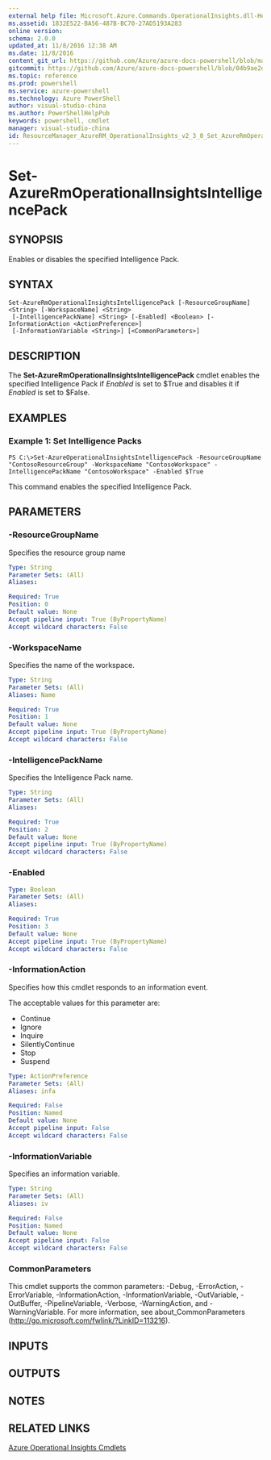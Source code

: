 ```yaml
---
external help file: Microsoft.Azure.Commands.OperationalInsights.dll-Help.xml
ms.assetid: 1832E522-BA56-487B-BC70-27AD5193A283
online version: 
schema: 2.0.0
updated_at: 11/8/2016 12:38 AM
ms.date: 11/8/2016
content_git_url: https://github.com/Azure/azure-docs-powershell/blob/master/azureps-cmdlets-docs/ResourceManager/AzureRM.OperationalInsights/v2.3.0/Set-AzureRmOperationalInsightsIntelligencePack.md
gitcommit: https://github.com/Azure/azure-docs-powershell/blob/04b9ae2d1c44a3ada330f570237886794cede893/azureps-cmdlets-docs/ResourceManager/AzureRM.OperationalInsights/v2.3.0/Set-AzureRmOperationalInsightsIntelligencePack.md
ms.topic: reference
ms.prod: powershell
ms.service: azure-powershell
ms.technology: Azure PowerShell
author: visual-studio-china
ms.author: PowerShellHelpPub
keywords: powershell, cmdlet
manager: visual-studio-china
id: ResourceManager_AzureRM_OperationalInsights_v2_3_0_Set_AzureRmOperationalInsightsIntelligencePack_md
---
```


# Set-AzureRmOperationalInsightsIntelligencePack

## SYNOPSIS
Enables or disables the specified Intelligence Pack.

## SYNTAX

```
Set-AzureRmOperationalInsightsIntelligencePack [-ResourceGroupName] <String> [-WorkspaceName] <String>
 [-IntelligencePackName] <String> [-Enabled] <Boolean> [-InformationAction <ActionPreference>]
 [-InformationVariable <String>] [<CommonParameters>]
```

## DESCRIPTION
The **Set-AzureRmOperationalInsightsIntelligencePack** cmdlet enables the specified Intelligence Pack if *Enabled* is set to $True and disables it if *Enabled* is set to $False.

## EXAMPLES

### Example 1: Set Intelligence Packs
```
PS C:\>Set-AzureOperationalInsightsIntelligencePack -ResourceGroupName "ContosoResourceGroup" -WorkspaceName "ContosoWorkspace" -IntelligencePackName "ContosoWorkspace" -Enabled $True
```

This command enables the specified Intelligence Pack.

## PARAMETERS

### -ResourceGroupName
Specifies the resource group name

```yaml
Type: String
Parameter Sets: (All)
Aliases: 

Required: True
Position: 0
Default value: None
Accept pipeline input: True (ByPropertyName)
Accept wildcard characters: False
```

### -WorkspaceName
Specifies the name of the workspace.

```yaml
Type: String
Parameter Sets: (All)
Aliases: Name

Required: True
Position: 1
Default value: None
Accept pipeline input: True (ByPropertyName)
Accept wildcard characters: False
```

### -IntelligencePackName
Specifies the Intelligence Pack name.

```yaml
Type: String
Parameter Sets: (All)
Aliases: 

Required: True
Position: 2
Default value: None
Accept pipeline input: True (ByPropertyName)
Accept wildcard characters: False
```

### -Enabled
```yaml
Type: Boolean
Parameter Sets: (All)
Aliases: 

Required: True
Position: 3
Default value: None
Accept pipeline input: True (ByPropertyName)
Accept wildcard characters: False
```

### -InformationAction
Specifies how this cmdlet responds to an information event.

The acceptable values for this parameter are:

- Continue
- Ignore
- Inquire
- SilentlyContinue
- Stop
- Suspend

```yaml
Type: ActionPreference
Parameter Sets: (All)
Aliases: infa

Required: False
Position: Named
Default value: None
Accept pipeline input: False
Accept wildcard characters: False
```

### -InformationVariable
Specifies an information variable.

```yaml
Type: String
Parameter Sets: (All)
Aliases: iv

Required: False
Position: Named
Default value: None
Accept pipeline input: False
Accept wildcard characters: False
```

### CommonParameters
This cmdlet supports the common parameters: -Debug, -ErrorAction, -ErrorVariable, -InformationAction, -InformationVariable, -OutVariable, -OutBuffer, -PipelineVariable, -Verbose, -WarningAction, and -WarningVariable. For more information, see about_CommonParameters (http://go.microsoft.com/fwlink/?LinkID=113216).

## INPUTS

## OUTPUTS

## NOTES

## RELATED LINKS

[Azure Operational Insights Cmdlets](xref:ResourceManager/AzureRM.OperationalInsights/v2.3.0/AzureRM.OperationalInsights.md)


